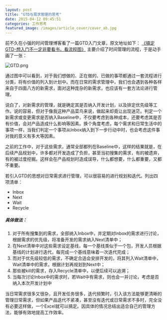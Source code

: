 ```yaml
---
layout: post
title: "GTD与需求管理的思考"
date: 2015-04-12 09:45:51
categories: 工作思考
featured_image: /images/article_cover/cover_ab.jpg
---
```

  

前不久在小强的时间管理博客看了一篇GTD入门文章，原文地址如下：
[《搞定GTD-想入门不一定非要看书，看流程图》](http://www.gtdlife.com/2008/950/look-at-the-flow-chart/ "点我阅读")
主要介绍了时间管理的流程，于是动手画了一张：

![GTD.png](http://7xjas0.com1.z0.glb.clouddn.com/2446580497586893026.png)

<!--more-->

通过图中可以看到，对于我们想做的、正在做的、已做的事项都通过一套流程进行分类，将有价值的列入到计划中。而在日常的需求管理中，我们也会遇到各种各样来自于四面八方的新需求，面对这种庞杂的新需求，也应该有一套方法论进行管理。

说白了，对新需求的管理，就是确定其是否纳入开发计划，以及排定优先级等工作。说的容易，但对于像我这种产品菜鸟来说，做起来却竟让出现迷茫。判定一个新需求或变更需求是否纳入Baseline中，不仅要考虑到各种成本，还要考虑其是否有价值，会对产品造成什么影响等因素。换个角度考虑，每个需求和日常生活中的事项一样，当我们判定一个事项从Inbox纳入到下一步行动中时，也会考虑这件事对我的意义有多大等因素。

之前的工作中，对于这些需求，通常全部都列在Baseline中，这样的结果就是，在后续产品规划中，许多都对开发造成了负担，甚至当初搜集的需求，有的被遗弃，有的被过度挖掘。这样会在产品规划时造成误导，什么都想要，什么都重要，又都不重要。

若引入GTD的思想对日常需求进行管理，可以很容易的进行规划和迭代。列出四项清单：

- Inbox
- Next
- Wait
- Recycle

##### 具体做法：
1. 对于所有搜集到的需求，全部纳入Inbox中，并定期对Inbox的需求进行讨论，根据需求的优先级，将准备开发的需求纳入Next清单中；
2. 在Next清单中对这些需求设定基线，每一个基线类似于一个包，开发人员根据基线的计划进行迭代，每完成一个基线意味着一次迭代完成；
3. 而对于优先级较低的需求，不确定合适会安排开发的，将其列入Wait清单中，Wait清单中的需求，根据计划再规划到Next中；
4. 那些被kill的需求，存入Recycle清单中，以便后续可以追溯；
5. 当每次讨论Inbox中的需求时，若Wait中有需求，则也会一并讨论，考虑是否纳入本次开发计划中

当日常需求很多又很杂，且开发任务很多，迭代频繁时，引入该方法能够更清晰的管理日常需求，但如果产品迭代不紧凑，甚至没有迭代或日常需求不多时，完全没有必要这样做，一个Excel就可以搞定。因具体的情况总结出适合自己的管理方法，能够有效地提高工作效率。